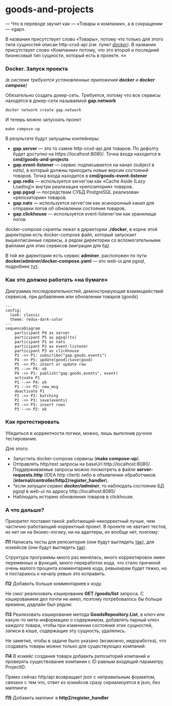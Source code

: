 # goods-and-projects

— Что в переводе звучит как — «Товары и компании», а в сокращении — «gap».

В названии присутствует слово «Товары», потому
что только для этого типа сущностей описан http-crud-api _(см. пункт [docker](#docker-запуск-проекта))_.
В названии присутствует слово «Компании» потому, что это второй и последний бизнесовый тип сущности, который есть в проекте.
«»

### Docker. Запуск проекта

_(в системе требуются установленные приложения **docker** и **docker compose**)_

Обязательно создать докер-сеть. Требуется, потому что все сервисы находятся в докер-сети называемой **gap.network**
```shell
docker network create gap.network
```

И теперь можно запускать проект
```shell
make compose-up
```
В результате будут запущены контейнеры:
- **gap.server** — это то самое http-crud-api для товаров. По дефолту будет доступно на https://localhost:8080/. Точка входа находится в **cmd/goods-and-projects** 
- **gap.event-listener** — сервис подписывается на канал *(subject в nats)*, в который должны приходить новые версии состояний товаров. Точка входа находится в **cmd/goods-event-listener**
- **gap.redis** — используется server'ом как «Cache Aside (Lazy Loading)» внутри реализации «репозитория» товаров.
- **gap.pgsql** — посредствам СУБД PostgreSQL реализован «репозитория» товаров.
- **gap.nats** — используется server'ом как асинхронный канал для отправки логов об обновлении состояния товаров.
- **gap.clickhouse** — используется event-listener'ом как хранилище логов.

docker-compose скрипты лежат в директории **./docker**, в корне этой директории есть docker-compose файл, 
который запускает вышеописанные сервисы, а рядом директории со вспомогательными файлами для этих сервисов (миграции для бд).

В той же директории есть сервис **adminer**, расположен по пути **docker/adminer/docker-compose.yaml** — это web-ui для pgsql, подробнее [тут](https://hub.docker.com/_/adminer/).

### Как это должно работать «на бумаге» 

Диаграмма последовательностей, демонстрирующая взаимодействий сервисов, при добавлении или обновлении товаров (goods) 
```mermaid
---
config:
  look: classic
  theme: redux-dark-color
---
sequenceDiagram
    participant P4 as server
    participant P5 as pgsql(tx)
    participant P1 as nats
    participant P2 as event-listener
    participant P3 as clickhouse
    P2 ->> P1: subscribe("gap.goods.events")
    P4 ->> P5: update(good)/save(good)
    P5 ->> P5: insert or update row
    P5 -->> P4: ok
    P4 ->> P1: publish("gap.goods.events", event)
    activate P1
    P1 -->> P4: ok
    P1 -->> P2: new_msg
    deactivate P1
    P2 ->> P2: batching
    P2 ->> P3: save(events)
    P3 ->> P3: insert rows
    P3 -->> P2: ok

```

### Как протестировать

Убедиться в корректности логики, можно, лишь выполнив ручное тестирование.

Для этого:
- Запустить docker-compose сервисы (**make compose-up**).
- Отправлять http/rest запросы на baseUrl http://localhost:8080/. 
Поддерживаемые запросы можно посмотреть в файле **server-requests.http** (IDEA http client) 
либо в объявлении обработчиков (**internal/controller/http2/register_handler**).
- _*если запущен сервис **docker/adminer**_, то наблюдать состояние БД pgsql в web-ui по адресу http://localhost:8085/
- Наблюдать историю обновления товаров в clickhouse.


### А что дальше?

Приоритет поставил такой: работающий-некорректный лучше, чем частично-работающий-корректный проект.
В проекте не хватает тестов, их нет ни на бизнес-логику, ни на адаптеры, их вообще нет, поэтому:

**П1** Написать тесты для репозитория (они будут выглядеть [так](http://github.com/nice-pea/npchat/blob/master/internal/domain/chatt/repository_tests/repository.go)),
для юзкейсов (они будут выглядеть [так](https://github.com/nice-pea/npchat/blob/master/internal/service/chats_test.go)).

Структура программы много раз менялась, много корректировок имен переменных и функций, много переработок кода, что стало причиной
очень малого процента комментариев кода, ревьюирам будет тяжко, но я постараюсь к началу ревью это исправить.

**П2** Добавить больше комментариев к коду.

Не смог реализовать кэширование **GET /goods/list** запроса. С кэшированием дел почти не имел, 
поэтому потребовалось бы больше времени, дэдлайн был рядом:

**П3** Реализовать кэширование метода **GoodsRepository.List**, в ключ или какую-то мета-информацию 
о содержимом, добавлять парный ключ каждого товара, чтобы при изменении состояния этих сущностей,
записи в кэше, содержащие эту сущность, удалялись.

Не заметил, чтобы в задаче было указано (возможно, недоработка), что создавать товары можно только для существующих компаний:


**П4** В юзкейс создания товара добавить репозиторий компаний и проверять существование компании с ID равным входящий параметру ProjectID.

Прямо сейчас http/api возвращает json с неправильным форматом, связано с тем что, ответ из юзкейсов сразу сериализуется в json, без маппинга:

**П5** Добавить маппинг в **http2/register_handler**